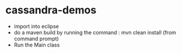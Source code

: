 # cassandra-demos
- import into eclipse
- do a maven build by running the command : mvn clean install (from command prompt)
- Run the Main class

